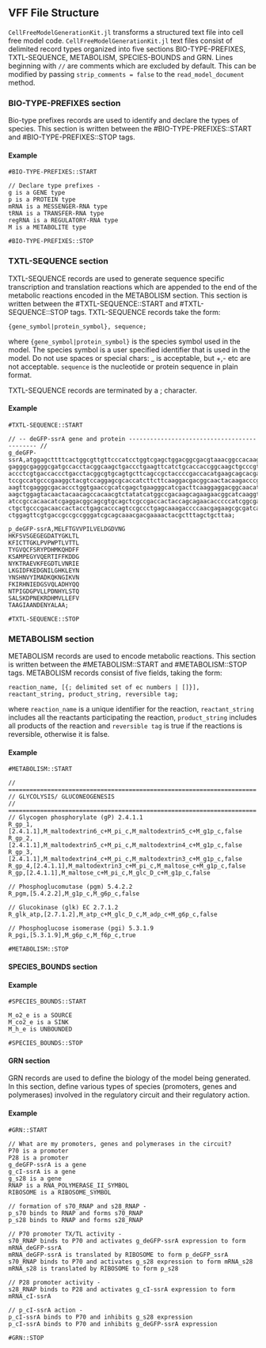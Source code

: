 ## VFF File Structure

`CellFreeModelGenerationKit.jl` transforms a structured text file into cell free model code. `CellFreeModelGenerationKit.jl` text files consist of delimited record types organized into five sections BIO-TYPE-PREFIXES, TXTL-SEQUENCE, METABOLISM, SPECIES-BOUNDS and GRN. Lines beginning with `//` are comments which are excluded by default. This can be modified by passing `strip_comments = false` to the `read_model_document` method.

### BIO-TYPE-PREFIXES section

Bio-type prefixes records are used to identify and declare the types of species. This section is written between the #BIO-TYPE-PREFIXES::START and #BIO-TYPE-PREFIXES::STOP tags.

#### Example
```
#BIO-TYPE-PREFIXES::START

// Declare type prefixes -
g is a GENE type
p is a PROTEIN type
mRNA is a MESSENGER-RNA type
tRNA is a TRANSFER-RNA type
regRNA is a REGULATORY-RNA type
M is a METABOLITE type

#BIO-TYPE-PREFIXES::STOP
```

### TXTL-SEQUENCE section

TXTL-SEQUENCE records are used to generate sequence specific transcription and translation reactions which are appended to the end of the metabolic reactions encoded in the METABOLISM section. This section is written between the #TXTL-SEQUENCE::START and #TXTL-SEQUENCE::STOP tags. TXTL-SEQUENCE records take the form:

`{gene_symbol|protein_symbol}, sequence;`

where `{gene_symbol|protein_symbol}` is the species symbol used in the model. The species symbol is a user specified identifier that is used in the model. Do not use spaces or special chars: _ is acceptable, but +,- etc are not acceptable. `sequence` is the nucleotide or protein sequence in plain format.

TXTL-SEQUENCE records are terminated by a ; character.

#### Example
```
#TXTL-SEQUENCE::START

// -- deGFP-ssrA gene and protein -------------------------------------------- //
g_deGFP-ssrA,atggagcttttcactggcgttgttcccatcctggtcgagctggacggcgacgtaaacggccacaagttcagcgtgtccggc
gagggcgagggcgatgccacctacggcaagctgaccctgaagttcatctgcaccaccggcaagctgcccgtgccctggccc
accctcgtgaccaccctgacctacggcgtgcagtgcttcagccgctaccccgaccacatgaagcagcacgacttcttcaag
tccgccatgcccgaaggctacgtccaggagcgcaccatcttcttcaaggacgacggcaactacaagacccgcgccgaggtg
aagttcgagggcgacaccctggtgaaccgcatcgagctgaagggcatcgacttcaaggaggacggcaacatcctggggcac
aagctggagtacaactacaacagccacaacgtctatatcatggccgacaagcagaagaacggcatcaaggtgaacttcaag
atccgccacaacatcgaggacggcagcgtgcagctcgccgaccactaccagcagaacacccccatcggcgacggccccgtg
ctgctgcccgacaaccactacctgagcacccagtccgccctgagcaaagaccccaacgagaagcgcgatcacatggtcctg
ctggagttcgtgaccgccgccgggatcgcagcaaacgacgaaaactacgctttagctgcttaa;

p_deGFP-ssrA,MELFTGVVPILVELDGDVNG
HKFSVSGEGEGDATYGKLTL
KFICTTGKLPVPWPTLVTTL
TYGVQCFSRYPDHMKQHDFF
KSAMPEGYVQERTIFFKDDG
NYKTRAEVKFEGDTLVNRIE
LKGIDFKEDGNILGHKLEYN
YNSHNVYIMADKQKNGIKVN
FKIRHNIEDGSVQLADHYQQ
NTPIGDGPVLLPDNHYLSTQ
SALSKDPNEKRDHMVLLEFV
TAAGIAANDENYALAA;

#TXTL-SEQUENCE::STOP
```

### METABOLISM section

METABOLISM records are used to encode metabolic reactions. This section is written between the #METABOLISM::START and #METABOLISM::STOP tags. METABOLISM records consist of five fields, taking the form:

`reaction_name, [{; delimited set of ec numbers | []}], reactant_string, product_string, reversible tag;`

where `reaction_name` is a unique identifier for the reaction, `reactant_string` includes all the reactants participating the reaction, `product_string` includes all products of the reaction and `reversible tag` is true if the reactions is reversible, otherwise it is false.

#### Example
```
#METABOLISM::START

// ======================================================================
// GLYCOLYSIS/ GLUCONEOGENESIS
// ======================================================================
// Glycogen phosphorylate (gP) 2.4.1.1
R_gp_1,[2.4.1.1],M_maltodextrin6_c+M_pi_c,M_maltodextrin5_c+M_g1p_c,false
R_gp_2,[2.4.1.1],M_maltodextrin5_c+M_pi_c,M_maltodextrin4_c+M_g1p_c,false
R_gp_3,[2.4.1.1],M_maltodextrin4_c+M_pi_c,M_maltodextrin3_c+M_g1p_c,false
R_gp_4,[2.4.1.1],M_maltodextrin3_c+M_pi_c,M_maltose_c+M_g1p_c,false
R_gp,[2.4.1.1],M_maltose_c+M_pi_c,M_glc_D_c+M_g1p_c,false

// Phosphoglucomutase (pgm) 5.4.2.2
R_pgm,[5.4.2.2],M_g1p_c,M_g6p_c,false

// Glucokinase (glk) EC 2.7.1.2
R_glk_atp,[2.7.1.2],M_atp_c+M_glc_D_c,M_adp_c+M_g6p_c,false

// Phosphoglucose isomerase (pgi) 5.3.1.9
R_pgi,[5.3.1.9],M_g6p_c,M_f6p_c,true

#METABOLISM::STOP
```

#### SPECIES_BOUNDS section

#### Example
```
#SPECIES_BOUNDS::START

M_o2_e is a SOURCE
M_co2_e is a SINK
M_h_e is UNBOUNDED

#SPECIES_BOUNDS::STOP
```

#### GRN section

GRN records are used to define the biology of the model being generated. In this section, define various types of species (promoters, genes and polymerases) involved in the regulatory circuit and their regulatory action.

#### Example
```
#GRN::START

// What are my promoters, genes and polymerases in the circuit?
P70 is a promoter
P28 is a promoter
g_deGFP-ssrA is a gene
g_cI-ssrA is a gene
g_s28 is a gene
RNAP is a RNA_POLYMERASE_II_SYMBOL
RIBOSOME is a RIBOSOME_SYMBOL

// formation of s70_RNAP and s28_RNAP -
p_s70 binds to RNAP and forms s70_RNAP
p_s28 binds to RNAP and forms s28_RNAP

// P70 promoter TX/TL activity -
s70_RNAP binds to P70 and activates g_deGFP-ssrA expression to form mRNA_deGFP-ssrA
mRNA_deGFP-ssrA is translated by RIBOSOME to form p_deGFP_ssrA
s70_RNAP binds to P70 and activates g_s28 expression to form mRNA_s28
mRNA_s28 is translated by RIBOSOME to form p_s28

// P28 promoter activity -
s28_RNAP binds to P28 and activates g_cI-ssrA expression to form mRNA_cI-ssrA

// p_cI-ssrA action -
p_cI-ssrA binds to P70 and inhibits g_s28 expression
p_cI-ssrA binds to P70 and inhibits g_deGFP-ssrA expression

#GRN::STOP
```
